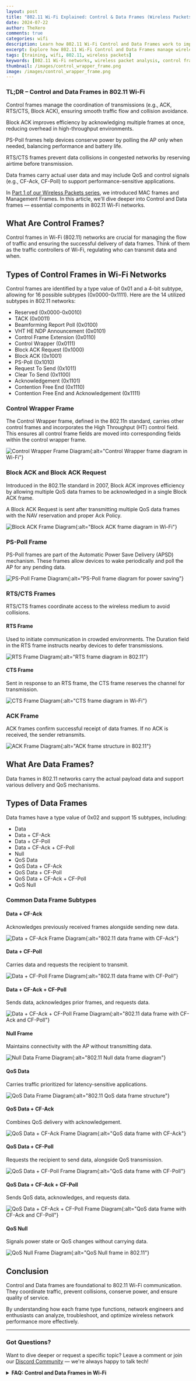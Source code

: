 ```yaml
---
layout: post  
title: "802.11 Wi-Fi Explained: Control & Data Frames (Wireless Packets Part 2)"  
date: 2024-07-22  
author: TheXero  
comments: true  
categories: wifi  
description: Learn how 802.11 Wi-Fi Control and Data Frames work to improve network efficiency and reduce collisions. Includes diagrams, frame types, and optimization tips.  
excerpt: Explore how 802.11 Wi-Fi Control and Data Frames manage wireless traffic, enhance performance, and reduce interference using ACKs, Block ACK, RTS/CTS, and QoS.  
tags: [training, wifi, 802.11, wireless packets]  
keywords: [802.11 Wi-Fi networks, wireless packet analysis, control frames Wi-Fi, data frames 802.11, Wi-Fi networking guide, MAC frames Wi-Fi, Block Acknowledgement, RTS CTS frames, PS-Poll, QoS data Wi-Fi, High Throughput control, wireless frame types, NAV, ACK frames, beamforming frames, Wi-Fi power saving, Wi-Fi protocols, frame diagrams, wireless troubleshooting]  
thumbnail: /images/control_wrapper_frame.png  
image: /images/control_wrapper_frame.png  
---
```


### TL;DR – Control and Data Frames in 802.11 Wi-Fi

Control frames manage the coordination of transmissions (e.g., ACK, RTS/CTS, Block ACK), ensuring smooth traffic flow and collision avoidance.

Block ACK improves efficiency by acknowledging multiple frames at once, reducing overhead in high-throughput environments.

PS-Poll frames help devices conserve power by polling the AP only when needed, balancing performance and battery life.

RTS/CTS frames prevent data collisions in congested networks by reserving airtime before transmission.

Data frames carry actual user data and may include QoS and control signals (e.g., CF-Ack, CF-Poll) to support performance-sensitive applications.

In [Part 1 of our Wireless Packets series](/wifi/wireless-packets-part1), we introduced MAC frames and Management Frames. In this article, we'll dive deeper into Control and Data frames — essential components in 802.11 Wi-Fi networks.

## What Are Control Frames?

Control frames in Wi-Fi (802.11) networks are crucial for managing the flow of traffic and ensuring the successful delivery of data frames. Think of them as the traffic controllers of Wi-Fi, regulating who can transmit data and when.

## Types of Control Frames in Wi-Fi Networks

Control frames are identified by a type value of 0x01 and a 4-bit subtype, allowing for 16 possible subtypes (0x0000-0x1111). Here are the 14 utilized subtypes in 802.11 networks:

- Reserved (0x0000-0x0010)
- TACK (0x0011)
- Beamforming Report Poll (0x0100)
- VHT HE NDP Announcement (0x0101)
- Control Frame Extension (0x0110)
- Control Wrapper (0x0111)
- Block ACK Request (0x1000)
- Block ACK (0x1001)
- PS-Poll (0x1010)
- Request To Send (0x1011)
- Clear To Send (0x1100)
- Acknowledgement (0x1101)
- Contention Free End (0x1110)
- Contention Free End and Acknowledgement (0x1111)

### Control Wrapper Frame

The Control Wrapper frame, defined in the 802.11n standard, carries other control frames and incorporates the High Throughput (HT) control field. This ensures all control frame fields are moved into corresponding fields within the control wrapper frame.

![Control Wrapper Frame Diagram](/images/control_wrapper_frame.png){:alt="Control Wrapper frame diagram in Wi-Fi"}

### Block ACK and Block ACK Request

Introduced in the 802.11e standard in 2007, Block ACK improves efficiency by allowing multiple QoS data frames to be acknowledged in a single Block ACK frame.

A Block ACK Request is sent after transmitting multiple QoS data frames with the NAV reservation and proper Ack Policy.

![Block ACK Frame Diagram](/images/block_ack_frame.png){:alt="Block ACK frame diagram in Wi-Fi"}

### PS-Poll Frame

PS-Poll frames are part of the Automatic Power Save Delivery (APSD) mechanism. These frames allow devices to wake periodically and poll the AP for any pending data.

![PS-Poll Frame Diagram](/images/ps_poll_frame.png){:alt="PS-Poll frame diagram for power saving"}

### RTS/CTS Frames

RTS/CTS frames coordinate access to the wireless medium to avoid collisions.

#### RTS Frame

Used to initiate communication in crowded environments. The Duration field in the RTS frame instructs nearby devices to defer transmissions.

![RTS Frame Diagram](/images/rts_frame.png){:alt="RTS frame diagram in 802.11"}

#### CTS Frame

Sent in response to an RTS frame, the CTS frame reserves the channel for transmission.

![CTS Frame Diagram](/images/cts_frame.png){:alt="CTS frame diagram in Wi-Fi"}

### ACK Frame

ACK frames confirm successful receipt of data frames. If no ACK is received, the sender retransmits.

![ACK Frame Diagram](/images/ack_frame.png){:alt="ACK frame structure in 802.11"}

## What Are Data Frames?

Data frames in 802.11 networks carry the actual payload data and support various delivery and QoS mechanisms.

## Types of Data Frames

Data frames have a type value of 0x02 and support 15 subtypes, including:

- Data
- Data + CF-Ack
- Data + CF-Poll
- Data + CF-Ack + CF-Poll
- Null
- QoS Data
- QoS Data + CF-Ack
- QoS Data + CF-Poll
- QoS Data + CF-Ack + CF-Poll
- QoS Null

### Common Data Frame Subtypes

#### Data + CF-Ack

Acknowledges previously received frames alongside sending new data.

![Data + CF-Ack Frame Diagram](/images/data_cf_ack_frame.png){:alt="802.11 data frame with CF-Ack"}

#### Data + CF-Poll

Carries data and requests the recipient to transmit.

![Data + CF-Poll Frame Diagram](/images/data_cf_poll_frame.png){:alt="802.11 data frame with CF-Poll"}

#### Data + CF-Ack + CF-Poll

Sends data, acknowledges prior frames, and requests data.

![Data + CF-Ack + CF-Poll Frame Diagram](/images/data_cf_ack_cf_poll_frame.png){:alt="802.11 data frame with CF-Ack and CF-Poll"}

#### Null Frame

Maintains connectivity with the AP without transmitting data.

![Null Data Frame Diagram](/images/null_data_frame.png){:alt="802.11 Null data frame diagram"}

#### QoS Data

Carries traffic prioritized for latency-sensitive applications.

![QoS Data Frame Diagram](/images/qos_data_frame.png){:alt="802.11 QoS data frame structure"}

#### QoS Data + CF-Ack

Combines QoS delivery with acknowledgement.

![QoS Data + CF-Ack Frame Diagram](/images/qos_data_cf_ack_frame.png){:alt="QoS data frame with CF-Ack"}

#### QoS Data + CF-Poll

Requests the recipient to send data, alongside QoS transmission.

![QoS Data + CF-Poll Frame Diagram](/images/qos_data_cf_poll_frame.png){:alt="QoS data frame with CF-Poll"}

#### QoS Data + CF-Ack + CF-Poll

Sends QoS data, acknowledges, and requests data.

![QoS Data + CF-Ack + CF-Poll Frame Diagram](/images/qos_data_cf_ack_cf_poll_frame.png){:alt="QoS data frame with CF-Ack and CF-Poll"}

#### QoS Null

Signals power state or QoS changes without carrying data.

![QoS Null Frame Diagram](/images/qos_null_frame.png){:alt="QoS Null frame in 802.11"}

## Conclusion

Control and Data frames are foundational to 802.11 Wi-Fi communication. They coordinate traffic, prevent collisions, conserve power, and ensure quality of service.

By understanding how each frame type functions, network engineers and enthusiasts can analyze, troubleshoot, and optimize wireless network performance more effectively.

---

### Got Questions?
Want to dive deeper or request a specific topic? Leave a comment or join our [Discord Community](https://discord.gg/YEfgvuqyDn) — we're always happy to talk tech!

<details>
<summary><strong>FAQ: Control and Data Frames in Wi-Fi</strong></summary>

**Q: What is the difference between Control and Data frames in 802.11?**  
A: Control frames manage transmission coordination (e.g., ACKs, RTS/CTS), while Data frames carry actual payload data, often with QoS support.

**Q: Why are Block ACKs important in high-throughput networks?**  
A: They reduce overhead by acknowledging multiple packets at once, improving efficiency.

**Q: What is a QoS Null frame used for?**  
A: It signals power management or QoS parameter changes without transmitting data.

</details>
